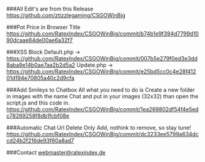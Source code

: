 ###All Edit's are from this Release
https://github.com/ztizzlegaming/CSGOWinBig

###Pot Price in Browser Title
https://github.com/RatexIndex/CSGOWinBig/commit/b74b1e9f394d7799d1090dcaae84de00ae6a32f7

###XSS Block
Default.php -> https://github.com/RatexIndex/CSGOWinBig/commit/007b5e279f0ed3e3dd8aba9e14b0ae7aa2b2d5a2
Update.php -> https://github.com/RatexIndex/CSGOWinBig/commit/e25bd5cc0c4e28f41201d194e70805a40c2d9cfa

###Add Smileys to Chatbox
All what you need to do is Create a new folder in images with the name Chat and put in your images (32x32) than open the script.js and this code in.
https://github.com/RatexIndex/CSGOWinBig/commit/1ea269802df54f4e5edc78269258f8db1fcbf08e

###Automatic Chat Url Delete
Only Add, nothink to remove, so stay tune!
https://github.com/RatexIndex/CSGOWinBig/commit/dc3233ee5799a634dccd24b2f216de93f60a8ad7


###Contact
webmaster@ratexindex.de